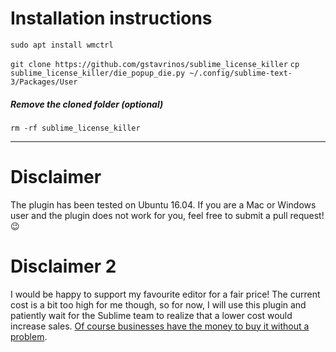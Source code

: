 # Installation instructions
`sudo apt install wmctrl`

`git clone https://github.com/gstavrinos/sublime_license_killer`
`cp sublime_license_killer/die_popup_die.py ~/.config/sublime-text-3/Packages/User`

##### Remove the cloned folder (optional)
`rm -rf sublime_license_killer`

---
# Disclaimer
The plugin has been tested on Ubuntu 16.04. If you are a Mac or Windows user and the plugin does not work for you, feel free to submit a pull request! :wink:

# Disclaimer 2
I would be happy to support my favourite editor for a fair price! The current cost is a bit too high for me though, so for now, I will use this plugin and patiently wait for the Sublime team to realize that a lower cost would increase sales. [Of course businesses have the money to buy it without a problem](https://www.reddit.com/r/webdev/comments/1vqu4h/eli5_why_is_sublime_text_70/).

